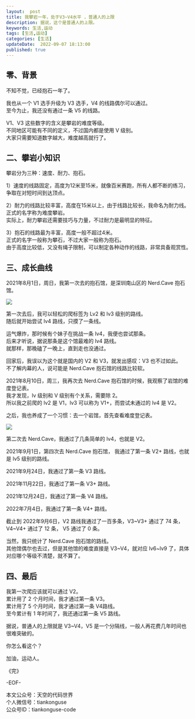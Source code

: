 ```yaml
---   
layout:  post  
title: 我攀岩一年，处于V3~V4水平 ，普通人的上限   
description: 据说，这个是普通人的上限。      
keywords: 生活,运动  
tags: [生活,运动]    
categories: [生活]  
updateDate:  2022-09-07 18:13:00  
published: true  
---  
```



## 零、背景  

不知不觉，已经抱石一年了。  


我也从一个 V1 选手升级为 V3 选手，V4 的线路偶尔可以通过。  
至今为止，我还没有通过一条 V5 的线路。  


V1、V3 这些数字的含义是攀岩的难度等级。  
不同地区可能有不同的定义，不过国内都是使用 V 级别。  
大家只需要知道数字越大，难度越高就行了。  


## 二、攀岩小知识  


攀岩分为三种：速度、耐力、抱石。  


1）速度的线路固定，高度为12米至15米，就像百米赛跑，所有人都不断的练习，争取在对短时间到达顶点。  


2）耐力的线路比较丰富，高度在15米以上，由于线路比较长，我命名为耐力线。  
正式的名字称为难度攀岩。    
实际上，耐力攀岩还需要技巧与力量，不过耐力是最明显的特征。  



3）抱石的线路最为丰富，高度一般不超过4米。  
正式的名字一般称为攀石，不过大家一般称为抱石。  
由于高度比较低，又没有绳子限制，可以制定各种动作的线路，非常具备观赏性。  




## 三、成长曲线  



2021年8月1日，周日，我第一次去的抱石馆，是深圳南山区的 Nerd.Cave 抱石馆。  


![](https://res2022.tiankonguse.com/images/2022/09/07/001.png)


第一次去后，我可以轻松的爬标签为 Lv2 和 lv3 级别的路线。  
随后就开始尝试 lv4 路线，只摸了一条线。  


运气爆炸，那时候有个妹子在挑战一条 lv4，我便也尝试那条。  
后来才听说，据说那条是这个馆最难的 lv4 路线。  
就那样，那晚磕了一晚上，直到走也没通过。  



回家后，我误以为这个就是国内的 V2 和 V3，就发出感叹：V3 也不过如此。  
不了解内幕的人，说可能是 Nerd.Cave 抱石馆的线路比较软。  


2021年8月10日，周三，我再次去 Nerd.Cave 抱石馆的时候，我观察了岩馆的难度登记表。  
我才发现，lv 级别和 V 级别有个关系，需要除 2。  
所以我之前爬的 lv2 是 V1，lv3 可以称为 V1+，而尝试未通过的 lv4 是 V2。  


之后，我也养成了一个习惯：去一个岩馆，首先查看难度登记表。  


![](https://res2022.tiankonguse.com/images/2022/09/07/002.png)




第二次去 Nerd.Cave，我通过了几条简单的 lv4，也就是 V2。  



2021年9月1日，第四次去 Nerd.Cave 抱石馆， 我通过了第一条 V2+ 路线，也就是 lv5 级别的路线。  



2021年9月24日，我通过了第一条 V3 路线。  


2021年11月22日，我通过了第一条 V3+ 路线。  


2021年12月24日，我通过了第一条 V4 路线。  


2022年7月4日，我通过了第一条 V4+ 路线。      


截止到 2022年9月6日，V2 路线我通过了一百多条，V3~V3+ 通过了 74 条， V4~V4+ 通过了 12 条， V5 通过了 0 条。  


当然，我只统计了 Nerd.Cave 抱石馆的路线。  
其他馆偶尔也去过，但是其他馆的难度直接是 V3~V4，就对应 lv6~lv9 了，具体对应哪个等级不清楚，就不算了。  



## 四、最后  


我第一次爬应该就可以通过 V2。  
累计用了 2 个月时间，我才通过第一条 V3。  
累计用了 5 个月时间，我才通过第一条 V4路线。  
至今累计有 1 年时间了，我还通过第一条 V5 路线。  


据说，普通人的上限就是 V3~V4，V5 是一个分隔线，一般人再花费几年时间也很难突破的。  


你怎么看这个？  




加油，运动人。  


《完》  


-EOF-  



本文公众号：天空的代码世界  
个人微信号：tiankonguse  
公众号ID：tiankonguse-code  
  

